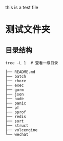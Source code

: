 
this is a test file

# 测试文件夹

## 目录结构
```shell
tree -L 1  # 查看一级目录

├── README.md
├── batch
├── chore
├── exec
├── gorm
├── json
├── nude
├── panic
├── pf
├── pprof
├── redis
├── sort
├── struct
├── volcengine
└── wechat
```